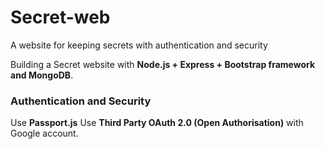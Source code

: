 # Secret-web

A website for keeping secrets with authentication and security

Building a Secret website with **Node.js + Express + Bootstrap framework and MongoDB**.


### Authentication and Security

Use **Passport.js**
Use **Third Party OAuth 2.0 (Open Authorisation)** with Google account.
